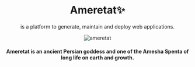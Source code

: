 
<p align="center">
    <h1 align="center">Ameretat✨</h1>
    <p align="center">is a platform to generate, maintain and deploy web applications.</p>
</p>
<p align="center">
    <img src="https://github.com/ameretat-project/.github/assets/45015114/c86485d4-6361-4898-9946-f8f74a0973d5" alt="ameretat" />
</p>
<h4 align="center">Ameretat is an ancient Persian goddess and one of the Amesha Spenta of long life on earth and growth.</h4>

